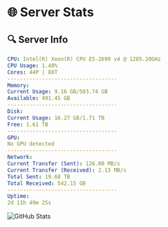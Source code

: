 # 🌐 Server Stats
## 🔍 Server Info
```yaml
CPU: Intel(R) Xeon(R) CPU E5-2699 v4 @ 1285.20GHz
CPU Usage: 1.40%
Cores: 44P | 88T
-----------------------------------
Memory:
Current Usage: 9.16 GB/503.74 GB
Available: 491.45 GB
-----------------------------------
Disk:
Current Usage: 16.27 GB/1.71 TB
Free: 1.61 TB
-----------------------------------
GPU:
No GPU detected
-----------------------------------
Network:
Current Transfer (Sent): 126.00 MB/s
Current Transfer (Received): 2.13 MB/s
Total Sent: 19.68 TB
Total Received: 542.15 GB
-----------------------------------
Uptime:
2d 11h 49m 25s
```
![GitHub Stats](https://img.shields.io/badge/Updated-2025-02-10_10:32:43-blue)